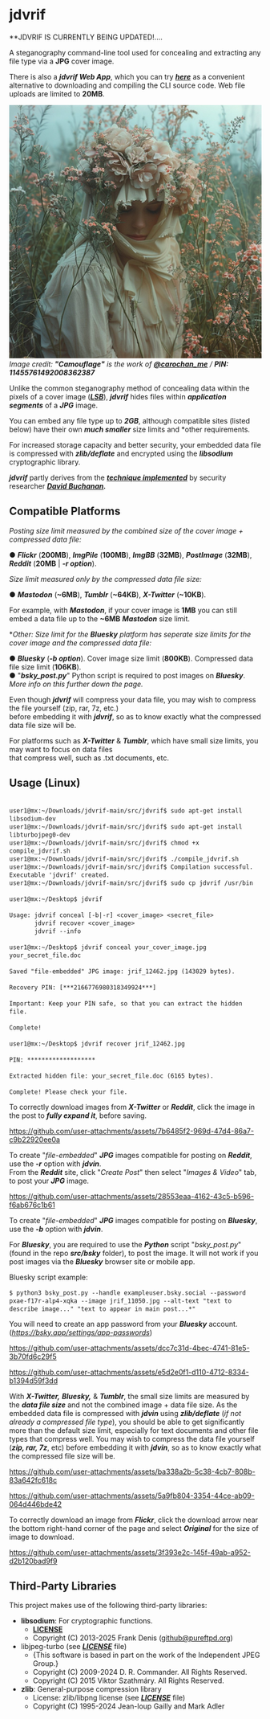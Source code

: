 # jdvrif
**JDVRIF IS CURRENTLY BEING UPDATED!....

A steganography command-line tool used for concealing and extracting any file type via a **JPG** cover image.  

There is also a ***jdvrif Web App***, which you can try [***here***](https://cleasbycode.co.uk/jdvrif/index/) as a convenient alternative to downloading and compiling the CLI source code. Web file uploads are limited to **20MB**.    

![Demo Image](https://github.com/CleasbyCode/jdvrif/blob/main/demo_image/jrif_60228.jpg)  
*Image credit: **"Camouflage"** is the work of [***@carochan_me***](https://x.com/carochan_me) / ***PIN: 11455761492008362387****

Unlike the common steganography method of concealing data within the pixels of a cover image ([***LSB***](https://ctf101.org/forensics/what-is-stegonagraphy/)), ***jdvrif*** hides files within ***application segments*** of a ***JPG*** image. 

You can embed any file type up to ***2GB***, although compatible sites (listed below) have their own ***much smaller*** size limits and *other requirements.  

For increased storage capacity and better security, your embedded data file is compressed with ***zlib/deflate*** and encrypted using the ***libsodium*** cryptographic library.  

***jdvrif*** partly derives from the ***[technique implemented](https://www.vice.com/en/article/bj4wxm/tiny-picture-twitter-complete-works-of-shakespeare-steganography)*** by security researcher ***[David Buchanan](https://www.da.vidbuchanan.co.uk/).*** 
## Compatible Platforms
*Posting size limit measured by the combined size of the cover image + compressed data file:*  

● ***Flickr*** (**200MB**), ***ImgPile*** (**100MB**), ***ImgBB*** (**32MB**), ***PostImage*** (**32MB**), ***Reddit*** (**20MB** | ***-r option***).  

*Size limit measured only by the compressed data file size:*  

● ***Mastodon*** (**~6MB**), ***Tumblr*** (**~64KB**), ***X-Twitter*** (**~10KB**).  

For example, with ***Mastodon***, if your cover image is **1MB** you can still embed a data file up to the **~6MB** ***Mastodon*** size limit.

**Other: Size limit for the ***Bluesky*** platform has seperate size limits for the cover image and the compressed data file:*  

● ***Bluesky*** (***-b option***). Cover image size limit (**800KB**). Compressed data file size limit (**106KB**).  
● "***bsky_post.py***" Python script is required to post images on ***Bluesky***. *More info on this further down the page.*

Even though ***jdvrif*** will compress your data file, you may wish to compress the file yourself (zip, rar, 7z, etc.)  
before embedding it with ***jdvrif***, so as to know exactly what the compressed data file size will be.   

For platforms such as ***X-Twitter*** & ***Tumblr***, which have small size limits, you may want to focus on data files  
that compress well, such as .txt documents, etc.
  
## Usage (Linux)

```console

user1@mx:~/Downloads/jdvrif-main/src/jdvrif$ sudo apt-get install libsodium-dev
user1@mx:~/Downloads/jdvrif-main/src/jdvrif$ sudo apt-get install libturbojpeg0-dev
user1@mx:~/Downloads/jdvrif-main/src/jdvrif$ chmod +x compile_jdvrif.sh
user1@mx:~/Downloads/jdvrif-main/src/jdvrif$ ./compile_jdvrif.sh
user1@mx:~/Downloads/jdvrif-main/src/jdvrif$ Compilation successful. Executable 'jdvrif' created.
user1@mx:~/Downloads/jdvrif-main/src/jdvrif$ sudo cp jdvrif /usr/bin

user1@mx:~/Desktop$ jdvrif 

Usage: jdvrif conceal [-b|-r] <cover_image> <secret_file>
       jdvrif recover <cover_image>  
       jdvrif --info

user1@mx:~/Desktop$ jdvrif conceal your_cover_image.jpg your_secret_file.doc
  
Saved "file-embedded" JPG image: jrif_12462.jpg (143029 bytes).

Recovery PIN: [***2166776980318349924***]

Important: Keep your PIN safe, so that you can extract the hidden file.

Complete!
        
user1@mx:~/Desktop$ jdvrif recover jrif_12462.jpg

PIN: *******************

Extracted hidden file: your_secret_file.doc (6165 bytes).

Complete! Please check your file.

```
To correctly download images from ***X-Twitter*** or ***Reddit***, click the image in the post to ***fully expand it***, before saving.  

https://github.com/user-attachments/assets/7b6485f2-969d-47d4-86a7-c9b22920ee0a

To create "*file-embedded*" ***JPG*** images compatible for posting on ***Reddit***, use the ***-r*** option with ***jdvin***.  
From the ***Reddit*** site, click "*Create Post*" then select "*Images & Video*" tab, to post your ***JPG*** image.  

https://github.com/user-attachments/assets/28553eaa-4162-43c5-b596-f6ab676c1b61

To create "*file-embedded*" ***JPG*** images compatible for posting on ***Bluesky***, use the ***-b*** option with ***jdvin***.

For ***Bluesky***, you are required to use the ***Python*** script "*bsky_post.py*" (found in the repo ***src/bsky*** folder), to post the image.
It will not work if you post images via the ***Bluesky*** browser site or mobile app.

Bluesky script example:
```console
$ python3 bsky_post.py --handle exampleuser.bsky.social --password pxae-f17r-alp4-xqka --image jrif_11050.jpg --alt-text "text to describe image..." "text to appear in main post...*"
```
You will need to create an app password from your ***Bluesky*** account. (*https://bsky.app/settings/app-passwords*)

https://github.com/user-attachments/assets/dcc7c31d-4bec-4741-81e5-3b70fd6c29f5

https://github.com/user-attachments/assets/e5d2e0f1-d110-4712-8334-b1394d59f3dd

With ***X-Twitter,*** ***Bluesky,*** & ***Tumblr***, the small size limits are measured by the ***data file size*** and not the combined image + data file size.
As the embedded data file is compressed with ***jdvin*** using ***zlib/deflate*** (*if not already a compressed file type*), you should be able to get significantly more than the default size limit, especially for text documents and other file types that compress well. You may wish to compress the data file yourself (***zip, rar, 7z***, etc) before embedding it with ***jdvin***, so as to know exactly what the compressed file size will be.

https://github.com/user-attachments/assets/ba338a2b-5c38-4cb7-808b-83a642fc618c

https://github.com/user-attachments/assets/5a9fb804-3354-44ce-ab09-064d446bde42

To correctly download an image from ***Flickr***, click the download arrow near the bottom right-hand corner of the page and select ***Original*** for the size of image to download.

https://github.com/user-attachments/assets/3f393e2c-145f-49ab-a952-d2b120bad9f9

## Third-Party Libraries

This project makes use of the following third-party libraries:

- **libsodium**: For cryptographic functions.
  - [**LICENSE**](https://github.com/jedisct1/libsodium/blob/master/LICENSE)
  - Copyright (C) 2013-2025 Frank Denis (github@pureftpd.org)
- libjpeg-turbo (see [***LICENSE***](https://github.com/libjpeg-turbo/libjpeg-turbo/blob/main/LICENSE.md) file)  
  - {This software is based in part on the work of the Independent JPEG Group.}
  - Copyright (C) 2009-2024 D. R. Commander. All Rights Reserved.
  - Copyright (C) 2015 Viktor Szathmáry. All Rights Reserved.
- **zlib**: General-purpose compression library
  - License: zlib/libpng license (see [***LICENSE***](https://github.com/madler/zlib/blob/develop/LICENSE) file)
  - Copyright (C) 1995-2024 Jean-loup Gailly and Mark Adler
    
##
